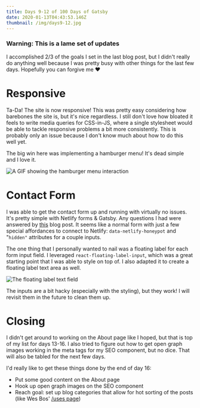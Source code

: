 ```yaml
---
title: Days 9-12 of 100 Days of Gatsby
date: 2020-01-13T04:43:53.146Z
thumbnail: /img/days9-12.jpg
---
```

### Warning: This is a lame set of updates

I accomplished 2/3 of the goals I set in the last blog post, but I didn't really do anything well because I was pretty busy with other things for the last few days. Hopefully you can forgive me ❤️

# Responsive

Ta-Da! The site is now responsive! This was pretty easy considering how barebones the site is, but it's nice regardless. I still don't love how bloated it feels to write media queries for CSS-in-JS, where a single stylesheet would be able to tackle responsive problems a bit more consistently. This is probably only an issue because I don't know much about how to do this well yet. 

The big win here was implementing a hamburger menu! It's dead simple and I love it.

![A GIF showing the hamburger menu interaction](/img/ezgif.com-optimize.gif "Hamburger Menu")

# Contact Form

I was able to get the contact form up and running with virtually no issues. It's pretty simple with Netlify forms & Gatsby. Any questions I had were answered by [this](https://codebushi.com/form-handling-gatsby-netlify/) blog post. It seems like a normal form with just a few special affordances to connect to Netlify: `data-netlify-honeypot` and "`hidden"` attributes for a couple inputs.

The one thing that I personally wanted to nail was a floating label for each form input field. I leveraged `react-floating-label-input`, which was a great starting point that I was able to style on top of. I also adapted it to create a floating label text area as well. 

![The floating label text field](/img/screen-shot-2020-01-12-at-10.57.07-pm.png "Floating Label")

The inputs are a bit hacky (especially with the styling), but they work! I will revisit them in the future to clean them up.

# Closing

I didn't get around to working on the About page like I hoped, but that is top of my list for days 13-16. I also tried to figure out how to get open graph images working in the meta tags for my SEO component, but no dice. That will also be tabled for the next few days. 

I'd really like to get these things done by the end of day 16:

* Put some good content on the About page
* Hook up open graph images on the SEO component
* Reach goal: set up blog categories that allow for hot sorting of the posts (like Wes Bos' [/uses page](https://uses.tech/))
